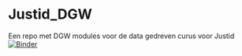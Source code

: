 # Justid_DGW
Een repo met DGW modules voor de data gedreven curus voor Justid
[![Binder](https://mybinder.org/badge_logo.svg)](https://mybinder.org/v2/gist/rickkosse/Justid_DGW/main?filepath=DGW_Python3_intro.ipynb)
